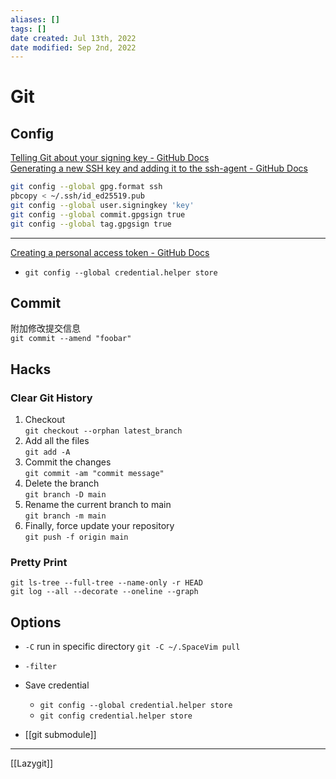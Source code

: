 ```yaml
---
aliases: []
tags: [] 
date created: Jul 13th, 2022
date modified: Sep 2nd, 2022
---
```

# Git
## Config
[Telling Git about your signing key - GitHub Docs](https://docs.github.com/en/authentication/managing-commit-signature-verification/telling-git-about-your-signing-key)  
[Generating a new SSH key and adding it to the ssh-agent - GitHub Docs](https://docs.github.com/en/authentication/connecting-to-github-with-ssh/generating-a-new-ssh-key-and-adding-it-to-the-ssh-agent)

```bash
git config --global gpg.format ssh
pbcopy < ~/.ssh/id_ed25519.pub
git config --global user.signingkey 'key'
git config --global commit.gpgsign true
git config --global tag.gpgsign true
```

___
[Creating a personal access token - GitHub Docs](https://docs.github.com/en/authentication/keeping-your-account-and-data-secure/creating-a-personal-access-token)
- `git config --global credential.helper store`

## Commit
附加修改提交信息  
`git commit --amend "foobar"`

## Hacks
### Clear Git History
1. Checkout  
    `git checkout --orphan latest_branch`
2. Add all the files  
    `git add -A`
3. Commit the changes  
    `git commit -am "commit message"`
4. Delete the branch  
    `git branch -D main`
5. Rename the current branch to main  
    `git branch -m main`
6. Finally, force update your repository  
    `git push -f origin main`
	
### Pretty Print
`git ls-tree --full-tree --name-only -r HEAD`  
`git log --all --decorate --oneline --graph`

## Options
- `-C` run in specific directory `git -C ~/.SpaceVim pull`
- `-filter` 
- Save credential
	- `git config --global credential.helper store`
	- `git config credential.helper store`


- [[git submodule]]


___


[[Lazygit]]